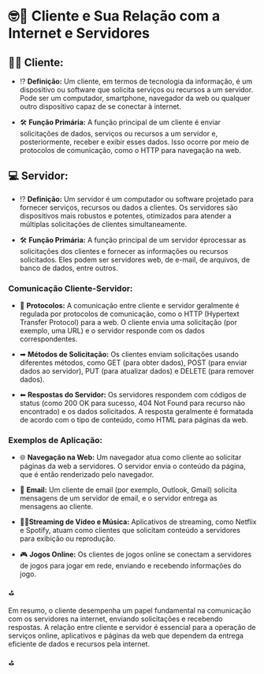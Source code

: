 # 🤓📘 Cliente e Sua Relação com a Internet e Servidores

## 👨‍💻 Cliente:


- ⁉ **Definição:** Um cliente, em termos de tecnologia da informação, é um dispositivo ou software que solicita serviços ou recursos a um servidor. Pode ser um computador, smartphone, navegador da web ou qualquer outro dispositivo capaz de se conectar à internet.


- 🛠 **Função Primária:** A função principal de um cliente é enviar solicitações de dados, serviços ou recursos a um servidor e, posteriormente, receber e exibir esses dados. Isso ocorre por meio de protocolos de comunicação, como o HTTP para navegação na web.


## 💻 Servidor:


- ⁉ **Definição:** Um servidor é um computador ou software projetado para fornecer serviços, recursos ou dados a clientes. Os servidores são dispositivos mais robustos e potentes, otimizados para atender a múltiplas solicitações de clientes simultaneamente.


- 🛠 **Função Primária:** A função principal de um servidor éprocessar as solicitações dos clientes e fornecer as informações ou recursos solicitados. Eles podem ser servidores web, de e-mail, de arquivos, de banco de dados, entre outros.


### Comunicação Cliente-Servidor:


- 📝 **Protocolos:** A comunicação entre cliente e servidor geralmente é regulada por protocolos de comunicação, como o HTTP (Hypertext Transfer Protocol) para a web. O cliente envia uma solicitação (por exemplo, uma URL) e o servidor responde com os dados correspondentes.


- ➡ **Métodos de Solicitação:** Os clientes enviam solicitações usando diferentes métodos, como GET (para obter dados), POST (para enviar dados ao servidor), PUT (para atualizar dados) e DELETE (para remover dados).


- ⬅ **Respostas do Servidor:** Os servidores respondem com códigos de status (como 200 OK para sucesso, 404 Not Found para recurso não encontrado) e os dados solicitados. A resposta geralmente é formatada de acordo com o tipo de conteúdo, como HTML para páginas da web.


### Exemplos de Aplicação:


- 🌐 **Navegação na Web:** Um navegador atua como cliente ao solicitar páginas da web a servidores. O servidor envia o conteúdo da página, que é então renderizado pelo navegador.


- 📩 **Email:** Um cliente de email (por exemplo, Outlook, Gmail) solicita mensagens de um servidor de email, e o servidor entrega as mensagens ao cliente.


- 📼🎤**Streaming de Vídeo e Música:** Aplicativos de streaming, como Netflix e Spotify, atuam como clientes que solicitam conteúdo a servidores para exibição ou reprodução.


- 🎮 **Jogos Online:** Os clientes de jogos online se conectam a servidores de jogos para jogar em rede, enviando e recebendo informações do jogo.


⛳

Em resumo, o cliente desempenha um papel fundamental na comunicação com os servidores na internet, enviando solicitações e recebendo respostas. A relação entre cliente e servidor é essencial para a operação de serviços online, aplicativos e páginas da web que dependem da entrega eficiente de dados e recursos pela internet.

⛳
